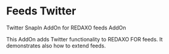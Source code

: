# Feeds Twitter

Twitter SnapIn AddOn for REDAXO feeds AddOn

This AddOn adds Twitter functionality to REDAXO FOR feeds.
It demonstrates also how to extend feeds. 

